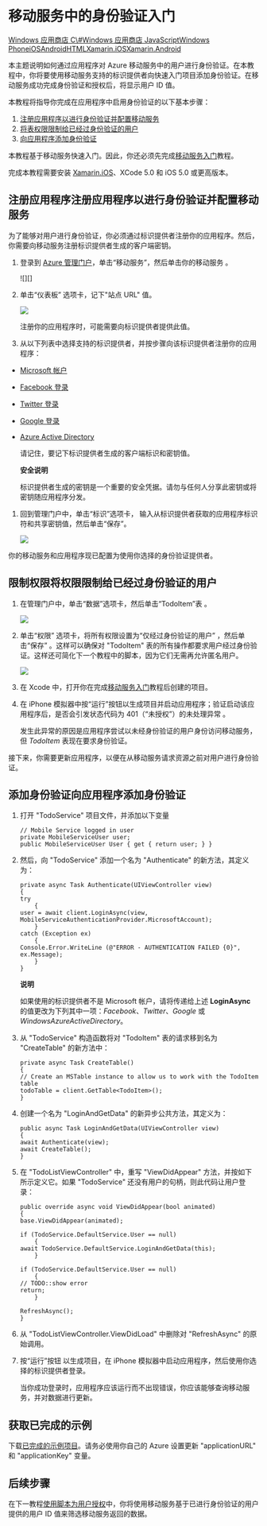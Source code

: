 <properties linkid="develop-mobile-tutorials-get-started-with-users-xamarin-ios" urlDisplayName="Get Started with Authentication (Xamarin.iOS)" pageTitle="Get started with authentication (Xamarin.iOS) - Mobile Services" metaKeywords="Azure registering application, Azure authentication, application authenticate, authenticate mobile services, Mobile Services Xamarin.iOS" description="Learn how to use authentication in your Azure Mobile Services app for Xamarin.iOS." metaCanonical="" disqusComments="1" umbracoNaviHide="1" documentationCenter="Mobile"  title="Get started with authentication in Mobile Services" />
<tags ms.service=""
    ms.date="09/23/2014"
    wacn.date="04/11/2015"
    />

# 移动服务中的身份验证入门

<div class="dev-center-tutorial-selector sublanding"> 
	<a href="/develop/mobile/tutorials/get-started-with-users-dotnet" title="Windows Store C#">Windows 应用商店 C\#</a><a href="/develop/mobile/tutorials/get-started-with-users-js" title="Windows Store JavaScript">Windows 应用商店 JavaScript</a><a href="/develop/mobile/tutorials/get-started-with-users-wp8" title="Windows Phone">Windows Phone</a><a href="/develop/mobile/tutorials/get-started-with-users-ios" title="iOS">iOS</a><a href="/develop/mobile/tutorials/get-started-with-users-android" title="Android">Android</a><a href="/develop/mobile/tutorials/get-started-with-users-html" title="HTML">HTML</a><a href="/develop/mobile/tutorials/get-started-with-users-xamarin-ios" title="Xamarin.iOS" class="current">Xamarin.iOS</a><a href="/develop/mobile/tutorials/get-started-with-users-xamarin-android" title="Xamarin.Android">Xamarin.Android</a>
</div>

本主题说明如何通过应用程序对 Azure 移动服务中的用户进行身份验证。在本教程中，你将要使用移动服务支持的标识提供者向快速入门项目添加身份验证。在移动服务成功完成身份验证和授权后，将显示用户 ID 值。

本教程将指导你完成在应用程序中启用身份验证的以下基本步骤：

1.  [注册应用程序以进行身份验证并配置移动服务][]
2.  [将表权限限制给已经过身份验证的用户][]
3.  [向应用程序添加身份验证][]

本教程基于移动服务快速入门。因此，你还必须先完成[移动服务入门][]教程。

完成本教程需要安装 [Xamarin.iOS]、XCode 5.0 和 iOS 5.0 或更高版本。

<a name="register"></a>
## 注册应用程序注册应用程序以进行身份验证并配置移动服务

为了能够对用户进行身份验证，你必须通过标识提供者注册你的应用程序。然后，你需要向移动服务注册标识提供者生成的客户端密钥。

1.  登录到 [Azure 管理门户][]，单击“移动服务”，然后单击你的移动服务 。

    ![][]

2.  单击“仪表板” 选项卡，记下"站点 URL" 值。

    ![][1]

    注册你的应用程序时，可能需要向标识提供者提供此值。

3.  从以下列表中选择支持的标识提供者，并按步骤向该标识提供者注册你的应用程序：

-   [Microsoft 帐户][]
-   [Facebook 登录][]
-   [Twitter 登录][]
-   [Google 登录][]
-   [Azure Active Directory][]

    请记住，要记下标识提供者生成的客户端标识和密钥值。

    <div class="dev-callout"><b>安全说明</b>

    <p>标识提供者生成的密钥是一个重要的安全凭据。请勿与任何人分享此密钥或将密钥随应用程序分发。</p>
	</div>

1.  回到管理门户中，单击“标识”选项卡， 输入从标识提供者获取的应用程序标识符和共享密钥值，然后单击“保存”。 

    ![][2]

你的移动服务和应用程序现已配置为使用你选择的身份验证提供者。

<a name="permissions"></a>
## 限制权限将权限限制给已经过身份验证的用户

1.  在管理门户中，单击“数据”选项卡，然后单击“TodoItem”表 。

    ![][3]

2.  单击“权限” 选项卡，将所有权限设置为“仅经过身份验证的用户” ，然后单击“保存” 。这样可以确保对 "TodoItem" 表的所有操作都要求用户经过身份验证。这样还可简化下一个教程中的脚本，因为它们无需再允许匿名用户。

    ![][4]

3.  在 Xcode 中，打开你在完成[移动服务入门][]教程后创建的项目。

4.  在 iPhone 模拟器中按“运行”按钮以生成项目并启动应用程序；验证启动该应用程序后，是否会引发状态代码为 401（“未授权”）的未处理异常 。

    发生此异常的原因是应用程序尝试以未经身份验证的用户身份访问移动服务，但 *TodoItem* 表现在要求身份验证。

接下来，你需要更新应用程序，以便在从移动服务请求资源之前对用户进行身份验证。

<a name="add-authentication"></a>
## 添加身份验证向应用程序添加身份验证

1.  打开 "TodoService" 项目文件，并添加以下变量

        // Mobile Service logged in user
        private MobileServiceUser user; 
        public MobileServiceUser User { get { return user; } }

2.  然后，向 "TodoService" 添加一个名为 "Authenticate" 的新方法，其定义为：

        private async Task Authenticate(UIViewController view)
        {
        try
            {
        user = await client.LoginAsync(view, MobileServiceAuthenticationProvider.MicrosoftAccount);
            }
        catch (Exception ex)
            {
        Console.Error.WriteLine (@"ERROR - AUTHENTICATION FAILED {0}", ex.Message);
            }
        }

    <div class="dev-callout"><b>说明</b>

    <p>如果使用的标识提供者不是 Microsoft 帐户，请将传递给上述 <b>LoginAsync</b> 的值更改为下列其中一项：<em>Facebook</em>、<em>Twitter</em>、<em>Google</em> 或 <em>WindowsAzureActiveDirectory</em>。</p>
	</div>

3.  从 "TodoService" 构造函数将对 "TodoItem" 表的请求移到名为 "CreateTable" 的新方法中：

        private async Task CreateTable()
        {
        // Create an MSTable instance to allow us to work with the TodoItem table
        todoTable = client.GetTable<TodoItem>();
        }

4.  创建一个名为 "LoginAndGetData" 的新异步公共方法，其定义为：

        public async Task LoginAndGetData(UIViewController view)
        {
        await Authenticate(view);
        await CreateTable();
        }

5.  在 "TodoListViewController" 中，重写 "ViewDidAppear" 方法，并按如下所示定义它。如果 "TodoService" 还没有用户的句柄，则此代码让用户登录：

        public override async void ViewDidAppear(bool animated)
        {
        base.ViewDidAppear(animated);

        if (TodoService.DefaultService.User == null)
            {
        await TodoService.DefaultService.LoginAndGetData(this);
            }

        if (TodoService.DefaultService.User == null)
            {
        // TODO::show error
        return;
            } 

        RefreshAsync();
        }

6.  从 "TodoListViewController.ViewDidLoad" 中删除对 "RefreshAsync" 的原始调用。

7.  按“运行”按钮 以生成项目，在 iPhone 模拟器中启动应用程序，然后使用你选择的标识提供者登录。

    当你成功登录时，应用程序应该运行而不出现错误，你应该能够查询移动服务，并对数据进行更新。

## 获取已完成的示例

下载[已完成的示例项目][]。请务必使用你自己的 Azure 设置更新 "applicationURL" 和 "applicationKey" 变量。

<a name="next-steps"></a>
## 后续步骤

在下一教程[使用脚本为用户授权][]中，你将使用移动服务基于已进行身份验证的用户提供的用户 ID 值来筛选移动服务返回的数据。

  [Windows 应用商店 C\#]: /develop/mobile/tutorials/get-started-with-users-dotnet "Windows 应用商店 C#"
  [Windows 应用商店 JavaScript]: /develop/mobile/tutorials/get-started-with-users-js "Windows 应用商店 JavaScript"
  [Windows Phone]: /develop/mobile/tutorials/get-started-with-users-wp8 "Windows Phone"
  [iOS]: /develop/mobile/tutorials/get-started-with-users-ios "iOS"
  [Android]: /develop/mobile/tutorials/get-started-with-users-android "Android"
  [HTML]: /develop/mobile/tutorials/get-started-with-users-html "HTML"
  [Xamarin.iOS]: /develop/mobile/tutorials/get-started-with-users-xamarin-ios "Xamarin.iOS"
  [Xamarin.Android]: /develop/mobile/tutorials/get-started-with-users-xamarin-android "Xamarin.Android"
  [注册应用程序以进行身份验证并配置移动服务]: #register
  [将表权限限制给已经过身份验证的用户]: #permissions
  [向应用程序添加身份验证]: #add-authentication
  [移动服务入门]: /develop/mobile/tutorials/get-started-xamarin-ios
  [Azure 管理门户]: https://manage.windowsazure.cn/
  [0]: ./media/partner-xamarin-mobile-services-ios-get-started-users/mobile-services-selection.png
  [1]: ./media/partner-xamarin-mobile-services-ios-get-started-users/mobile-service-uri.png
  [Microsoft 帐户]: /develop/mobile/how-to-guides/register-for-microsoft-authentication/
  [Facebook 登录]: /develop/mobile/how-to-guides/register-for-facebook-authentication/
  [Twitter 登录]: /develop/mobile/how-to-guides/register-for-twitter-authentication/
  [Google 登录]: /develop/mobile/how-to-guides/register-for-google-authentication/
  [Azure Active Directory]: /zh-cn/documentation/articles/mobile-services-how-to-register-active-directory-authentication/
  [2]: ./media/partner-xamarin-mobile-services-ios-get-started-users/mobile-identity-tab.png
  [3]: ./media/partner-xamarin-mobile-services-ios-get-started-users/mobile-portal-data-tables.png
  [4]: ./media/partner-xamarin-mobile-services-ios-get-started-users/mobile-portal-change-table-perms.png
  [已完成的示例项目]: http://go.microsoft.com/fwlink/p/?LinkId=331328
  [使用脚本为用户授权]: /develop/mobile/tutorials/authorize-users-in-scripts-xamarin-ios
